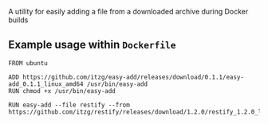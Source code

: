A utility for easily adding a file from a downloaded archive during Docker builds

## Example usage within `Dockerfile`

```
FROM ubuntu

ADD https://github.com/itzg/easy-add/releases/download/0.1.1/easy-add_0.1.1_linux_amd64 /usr/bin/easy-add
RUN chmod +x /usr/bin/easy-add

RUN easy-add --file restify --from https://github.com/itzg/restify/releases/download/1.2.0/restify_1.2.0_linux_amd64.tar.gz
```